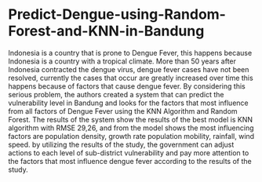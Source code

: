 # Predict-Dengue-using-Random-Forest-and-KNN-in-Bandung

Indonesia is a country that is prone to Dengue Fever, this happens because Indonesia is a country with a tropical climate. More than 50 years after Indonesia contracted the dengue virus, dengue fever cases have not been resolved, currently the cases that occur are greatly increased over time this happens because of factors that cause dengue fever. By considering this serious problem, the authors created a system that can predict the vulnerability level in Bandung and looks for the factors that most influence from all factors of Dengue Fever using the KNN Algorithm and Random Forest. The results of the system show the results of the best model is KNN algorithm with RMSE 29,26, and from the model shows the most influencing factors are population density, growth rate population mobility, rainfall, wind speed. by utilizing the results of the study, the government can adjust actions to each level of sub-district vulnerability and pay more attention to the factors that most influence dengue fever according to the results of the study.
